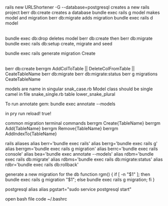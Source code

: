 rails new URLShortener -G --database=postgresql
creates a new rails project
berr db:create
creates a database
bundle exec rails g model <table name>
makes model and migration
berr db:migrate
adds migration
bundle exec rails d model <table name>
bundle exec db:drop
deletes model
berr db:create then berr db:migrate
bundle exec rails db:setup
create, migrate and seed

bundle exec rails generate migration Create<Table>

berr db:create
berrgm AddColToTable || DeleteColFromTable || CeateTableName
berr db:migrate
berr db:migrate:status
berr g migrations CeateTableName

models are name in singular snak_case.rb
Model class should be single camel in file snake_single.rb
table lower_snake_plural

To run annotate gem:
bundle exec annotate --models

in pry run reload! true!

common migration terminal commands
berrgm Create{TableName}
berrgm Add{TableName}
berrgm Remove{TableName}
berrgm AddIndexTo{TableName}

rails aliases
alias berr='bundle exec rails'
alias berrg='bundle exec rails g'
alias berrgm='bundle exec rails g migration'
alias berrc='bundle exec rails console'
alias bea='bundle exec annotate --models'
alias rdbm='bundle exec rails db:migrate'
alias rdbms='bundle exec rails db:migrate:status'
alias rdbr='bundle exec rails db:rollback'

generate a new migration for the db
function rgm() {
      if [ -n "$1" ]; then bundle exec rails g migration "$1"; 
      else bundle exec rails g migration; 
      fi 
}

postgresql alias
alias pgstart="sudo service postgresql start"

open bash file
code ~/.bashrc
